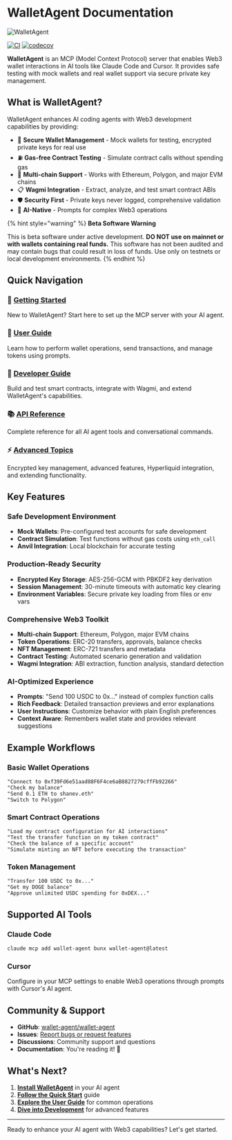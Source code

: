 # WalletAgent Documentation

![WalletAgent](https://wallet-agent.ai/og-image.png)

[![CI](https://github.com/wallet-agent/wallet-agent/actions/workflows/ci.yml/badge.svg)](https://github.com/wallet-agent/wallet-agent/actions/workflows/ci.yml)
[![codecov](https://codecov.io/gh/wallet-agent/wallet-agent/graph/badge.svg)](https://codecov.io/gh/wallet-agent/wallet-agent)

**WalletAgent** is an MCP (Model Context Protocol) server that enables Web3 wallet interactions in AI tools like Claude Code and Cursor. It provides safe testing with mock wallets and real wallet support via secure private key management.

## What is WalletAgent?

WalletAgent enhances AI coding agents with Web3 development capabilities by providing:

- 🔐 **Secure Wallet Management** - Mock wallets for testing, encrypted private keys for real use
- ⛽ **Gas-free Contract Testing** - Simulate contract calls without spending gas
- 🔗 **Multi-chain Support** - Works with Ethereum, Polygon, and major EVM chains
- 📋 **Wagmi Integration** - Extract, analyze, and test smart contract ABIs
- 🛡️ **Security First** - Private keys never logged, comprehensive validation
- 🤖 **AI-Native** - Prompts for complex Web3 operations

{% hint style="warning" %}
**Beta Software Warning**

This is beta software under active development. **DO NOT use on mainnet or with wallets containing real funds.** This software has not been audited and may contain bugs that could result in loss of funds. Use only on testnets or local development environments.
{% endhint %}

## Quick Navigation

### 🚀 [Getting Started](getting-started/)
New to WalletAgent? Start here to set up the MCP server with your AI agent.

### 👤 [User Guide](user-guide/)
Learn how to perform wallet operations, send transactions, and manage tokens using prompts.

### 🔧 [Developer Guide](developer-guide/)
Build and test smart contracts, integrate with Wagmi, and extend WalletAgent's capabilities.

### 📚 [API Reference](api-reference/)
Complete reference for all AI agent tools and conversational commands.

### ⚡ [Advanced Topics](advanced/)
Encrypted key management, advanced features, Hyperliquid integration, and extending functionality.

## Key Features

### Safe Development Environment
- **Mock Wallets**: Pre-configured test accounts for safe development
- **Contract Simulation**: Test functions without gas costs using `eth_call`
- **Anvil Integration**: Local blockchain for accurate testing

### Production-Ready Security
- **Encrypted Key Storage**: AES-256-GCM with PBKDF2 key derivation
- **Session Management**: 30-minute timeouts with automatic key clearing
- **Environment Variables**: Secure private key loading from files or env vars

### Comprehensive Web3 Toolkit
- **Multi-chain Support**: Ethereum, Polygon, major EVM chains
- **Token Operations**: ERC-20 transfers, approvals, balance checks
- **NFT Management**: ERC-721 transfers and metadata
- **Contract Testing**: Automated scenario generation and validation
- **Wagmi Integration**: ABI extraction, function analysis, standard detection

### AI-Optimized Experience
- **Prompts**: "Send 100 USDC to 0x..." instead of complex function calls
- **Rich Feedback**: Detailed transaction previews and error explanations
- **User Instructions**: Customize behavior with plain English preferences
- **Context Aware**: Remembers wallet state and provides relevant suggestions

## Example Workflows

### Basic Wallet Operations
```
"Connect to 0xf39Fd6e51aad88F6F4ce6aB8827279cffFb92266"
"Check my balance"
"Send 0.1 ETH to shanev.eth"
"Switch to Polygon"
```

### Smart Contract Operations
```
"Load my contract configuration for AI interactions"
"Test the transfer function on my token contract"
"Check the balance of a specific account"
"Simulate minting an NFT before executing the transaction"
```

### Token Management
```
"Transfer 100 USDC to 0x..."
"Get my DOGE balance"  
"Approve unlimited USDC spending for 0xDEX..."
```

## Supported AI Tools

### Claude Code
```bash
claude mcp add wallet-agent bunx wallet-agent@latest
```

### Cursor
Configure in your MCP settings to enable Web3 operations through prompts with Cursor's AI agent.

## Community & Support

- **GitHub**: [wallet-agent/wallet-agent](https://github.com/wallet-agent/wallet-agent)
- **Issues**: [Report bugs or request features](https://github.com/wallet-agent/wallet-agent/issues)
- **Discussions**: Community support and questions
- **Documentation**: You're reading it! 📖

## What's Next?

1. **[Install WalletAgent](getting-started/installation.md)** in your AI agent
2. **[Follow the Quick Start](getting-started/quick-start.md)** guide
3. **[Explore the User Guide](user-guide/)** for common operations
4. **[Dive into Development](developer-guide/)** for advanced features

---

Ready to enhance your AI agent with Web3 capabilities? Let's get started.
